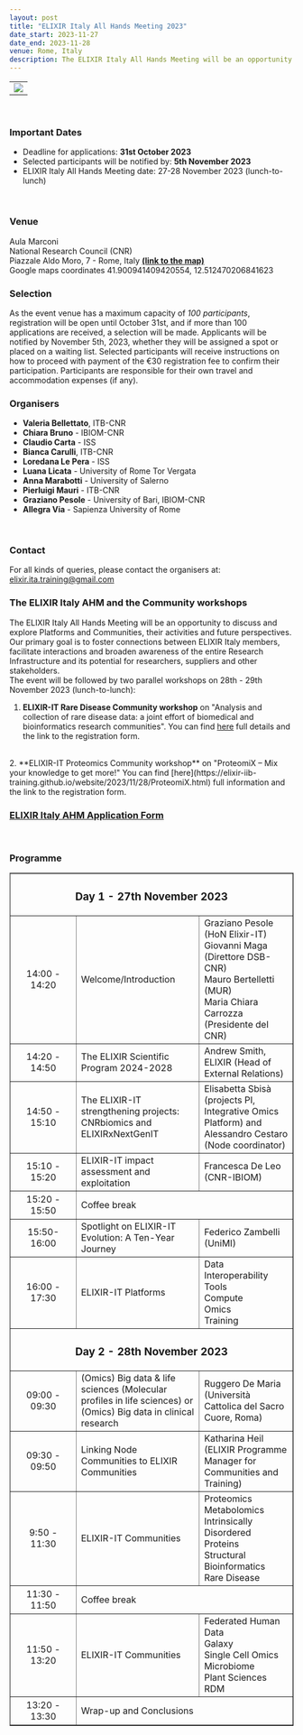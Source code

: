 ```yaml
---
layout: post
title: "ELIXIR Italy All Hands Meeting 2023"
date_start: 2023-11-27
date_end: 2023-11-28
venue: Rome, Italy
description: The ELIXIR Italy All Hands Meeting will be an opportunity to discuss and explore Platforms and Communities, their activities and future perspectives. Our primary goal is to foster connections between ELIXIR Italy members, facilitate interactions and broaden awareness of the entire Research Infrastructure and its potential for researchers, suppliers and other stakeholders.
---
```


<table border="0">
  <tr>
 <td><a href="http://elixir-italy.org"><img src="../../../img/elixir_all_hands_2023.png"></a></td>
  </tr>
</table>
<br>

### Important Dates
- Deadline for applications: **31st October 2023**
- Selected participants will be notified by: **5th November 2023**
- ELIXIR Italy All Hands Meeting date: 27-28 November 2023 (lunch-to-lunch)
<br>

### Venue
Aula Marconi <br>
National Research Council (CNR) <br>
Piazzale Aldo Moro, 7 - Rome, Italy [**(link to the map)**](https://maps.app.goo.gl/KK18cbgt6uyyRkt78)
<br>
Google maps coordinates 41.900941409420554, 12.512470206841623 
<br>

### Selection 
As the event venue has a maximum capacity of *100 participants*, registration will be open until October 31st, and if more than 100 applications are received, a selection will be made. Applicants will be notified by November 5th, 2023, whether they will be assigned a spot or placed on a waiting list. Selected participants will receive instructions on how to proceed with payment of the €30 registration fee to confirm their participation. Participants are responsible for their own travel and accommodation expenses (if any).
<br>

### Organisers
- **Valeria Bellettato**, ITB-CNR
- **Chiara Bruno** - IBIOM-CNR
- **Claudio Carta** - ISS
- **Bianca Carulli**, ITB-CNR
- **Loredana Le Pera** - ISS
- **Luana Licata** - University of Rome Tor Vergata
- **Anna Marabotti** - University of Salerno
- **Pierluigi Mauri** - ITB-CNR
- **Graziano Pesole** - University of Bari, IBIOM-CNR
- **Allegra Via** - Sapienza University of Rome
<br>

### Contact 
For all kinds of queries, please contact the organisers at: 
[elixir.ita.training@gmail.com](mailto:elixir.ita.training@gmail.com) 
<br>

### The ELIXIR Italy AHM and the Community workshops
The ELIXIR Italy All Hands Meeting will be an opportunity to discuss and explore Platforms and Communities, their activities and future perspectives. Our primary goal is to foster connections between ELIXIR Italy members, facilitate interactions and broaden awareness of the entire Research Infrastructure and its potential for researchers, suppliers and other stakeholders.
<br>
The event will be followed by two parallel workshops on 28th - 29th November 2023 (lunch-to-lunch):
1. **ELIXIR-IT Rare Disease Community workshop** on "Analysis and collection of rare disease data: a joint effort of biomedical and bioinformatics research communities". You can find [here](https://elixir-iib-training.github.io/website/2023/11/28/Workshop_RD.html) full details and the link to the registration form.
<br>
2. **ELIXIR-IT Proteomics Community workshop** on "ProteomiX – Mix your knowledge to get more!" You can find [here](https://elixir-iib-training.github.io/website/2023/11/28/ProteomiX.html) full information and the link to the registration form.
<br>

### [ELIXIR Italy AHM Application Form](https://forms.gle/uH9eYFDaWZNJPNuG9)
<br>

### Programme
<table border="1" width="700">
  <tr>
    <td colspan="4" align=center><h3> Day 1 - 27th November 2023</h3></td>
  </tr>
  <tr>
    <td height="50" width="100" align=center> 14:00 - 14:20</td>
    <td height="50"> Welcome/Introduction</td>
    <td height="50">Graziano Pesole (HoN Elixir-IT) <br> Giovanni Maga (Direttore DSB-CNR) <br> Mauro Bertelletti (MUR) <br> Maria Chiara Carrozza (Presidente del CNR) </td>
  </tr>
  <tr>
    <td height="50" width="100" align=center>14:20 - 14:50</td>
    <td height="50">The ELIXIR Scientific Program  2024-2028</td>
    <td height="50"> Andrew Smith, ELIXIR (Head of External Relations)</td>
   </tr>
  <tr>
    <td height="50" width="100" align=center> 14:50 - 15:10</td>
    <td height="50">The ELIXIR-IT strengthening projects: CNRbiomics and ELIXIRxNextGenIT</td>
    <td height="50"> Elisabetta Sbisà (projects PI, Integrative Omics Platform) and Alessandro Cestaro (Node coordinator)</td>
      </tr>
    <tr>
    <td height="50" width="100" align=center> 15:10 - 15:20</td>
    <td height="50">ELIXIR-IT impact assessment  and exploitation</td>
    <td height="50"> Francesca De Leo (CNR-IBIOM)
</td>
      </tr>
  <tr>
   <td height="50" width="100" align=center>15:20 - 15:50</td>
    <td colspan="3" height="50"> Coffee break</td>
     </tr>

  <tr>
    <td height="50" width="100" align=center> 15:50-16:00</td>
    <td height="50"> Spotlight on ELIXIR-IT Evolution: A Ten-Year Journey</td>
    <td height="50"> Federico Zambelli (UniMI)</td>
    </tr>
  <tr>
    <td height="50" width="100" align=center>16:00 - 17:30</td>
    <td height="50">ELIXIR-IT Platforms</td>
    <td height="50">
  Data <br>
  Interoperability <br>
  Tools <br>
  Compute <br>
  Omics <br>
  Training <br>
    </td>
    </tr>
  <tr>
   <td colspan="4" align=center><h3>Day 2 - 28th November 2023</h3></td>
  </tr>
  <tr>
   <td height="50" width="100" align=center>09:00 - 09:30</td>
   <td height="50">(Omics) Big data & life sciences (Molecular profiles in life sciences) or (Omics) Big data in clinical research</td>
   <td height="50">Ruggero De Maria (Università Cattolica del Sacro Cuore, Roma)</td>
  </tr>
  <tr>
   <td height="50" width="100" align=center>09:30 - 09:50</td>
   <td height="50">Linking Node Communities to ELIXIR Communities</td>
   <td height="50">Katharina Heil (ELIXIR Programme Manager for Communities and Training) </td>
  </tr>
  <tr>
    <td height="50" width="100" align=center>9:50 - 11:30</td>
    <td height="50">ELIXIR-IT Communities</td>
    <td height="50">
      Proteomics <br>
      Metabolomics <br>
      Intrinsically Disordered Proteins <br>
      Structural Bioinformatics <br> 
      Rare Disease <br>
</td>
  </tr>
   <tr>
    <td height="50" width="100" align=center>11:30 - 11:50</td>
    <td colspan="3" height="50"> Coffee break</td>
   </tr>
  <tr>
    <td height="50" width="100" align=center>11:50 - 13:20</td>
    <td height="50">ELIXIR-IT Communities</td>
    <td height="50">
      Federated Human Data <br>
      Galaxy <br>
      Single Cell Omics <br>
      Microbiome <br>
      Plant Sciences <br>
      RDM </td>
  </tr>
  <tr>
    <td height="50" width="100" align=center>13:20 - 13:30</td>
     <td colspan="3" height="50">Wrap-up and Conclusions</td>
  </tr>
</table>

